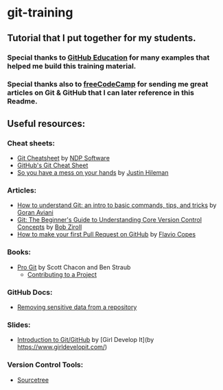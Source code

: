 # git-training
## Tutorial that I put together for my students.
### Special thanks to [GitHub Education](https://education.github.com/teachers/advisors) for many examples that helped me build this training material.
### Special thanks also to [freeCodeCamp](https://www.freecodecamp.org/) for sending me great articles on Git & GitHub that I can later reference in this Readme.


## Useful resources:

### Cheat sheets:
* [Git Cheatsheet](http://ndpsoftware.com/git-cheatsheet.html#loc=remote_repo;) by [NDP Software](http://ndpsoftware.com/)
* [GitHub's Git Cheat Sheet](https://github.github.com/training-kit/downloads/github-git-cheat-sheet.pdf)
* [So you have a mess on your hands](http://justinhileman.info/article/git-pretty/git-pretty.png) by [Justin Hileman](http://justinhileman.info/)

### Articles:
* [How to understand Git: an intro to basic commands, tips, and tricks](https://www.freecodecamp.org/news/understanding-git-basics-commands-tips-tricks/) by [Goran Aviani](https://www.freecodecamp.org/news/author/goran/)
* [Git: The Beginner's Guide to Understanding Core Version Control Concepts](https://www.freecodecamp.org/news/git-the-laymans-guide-to-understanding-the-core-concepts/) by [Bob Ziroll](https://www.freecodecamp.org/news/author/bob/)
* [How to make your first Pull Request on GitHub](https://www.freecodecamp.org/news/how-to-make-your-first-pull-request-on-github/) by [Flavio Copes](https://www.freecodecamp.org/news/author/flavio/)

### Books:
* [Pro Git](https://git-scm.com/book/en/v2) by Scott Chacon and Ben Straub
    - [Contributing to a Project](https://git-scm.com/book/en/v2/GitHub-Contributing-to-a-Project)

### GitHub Docs:
* [Removing sensitive data from a repository](https://help.github.com/en/articles/removing-sensitive-data-from-a-repository)

### Slides:
* [Introduction to Git/GitHub](https://www.girldevelopit.com/materials/intro-git-github) by [Girl Develop It](by https://www.girldevelopit.com/)

### Version Control Tools:
* [Sourcetree](https://www.sourcetreeapp.com/)
